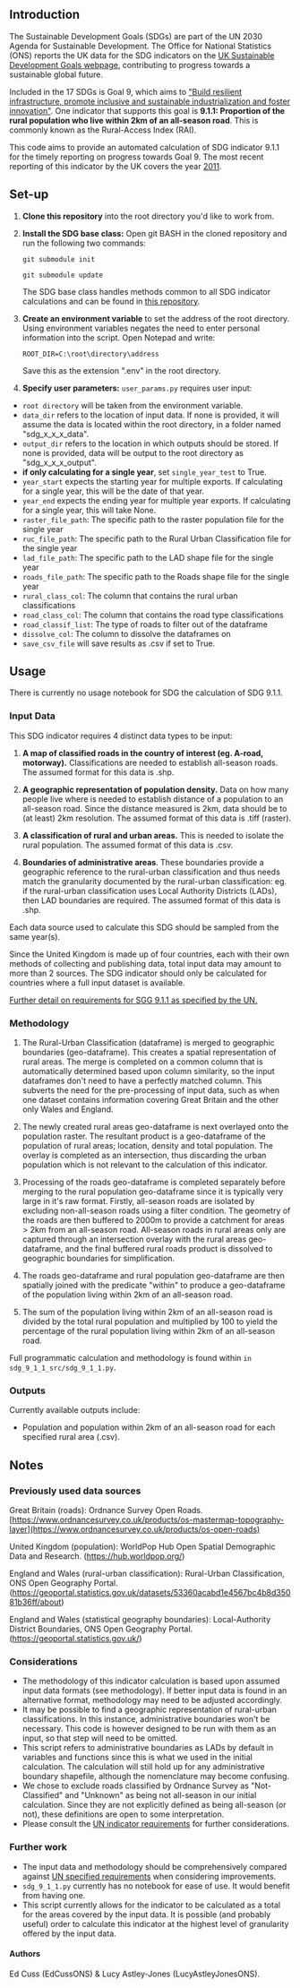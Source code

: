 ## Introduction

The Sustainable Development Goals (SDGs) are part of the UN 2030 Agenda for Sustainable Development. The Office for National Statistics (ONS) reports the UK data for the SDG indicators on the [UK Sustainable Development Goals webpage](https://sdgdata.gov.uk/), contributing to progress towards a sustainable global future. 

Included in the 17 SDGs is Goal 9, which aims to ["Build resilient infrastructure, promote inclusive and sustainable industrialization and foster innovation"](https://sdgs.un.org/goals/goal9). One indicator that supports this goal is **9.1.1: Proportion of the rural population who live within 2km of an all-season road**. This is commonly known as the Rural-Access Index (RAI). 

This code aims to provide an automated calculation of SDG indicator 9.1.1 for the timely reporting on progress towards Goal 9. The most recent reporting of this indicator by the UK covers the year [2011](https://sdgdata.gov.uk/9-1-1/).

## Set-up

1. **Clone this repository** into the root directory you'd like to work from. 

2. **Install the SDG base class:** Open git BASH in the cloned repository and run the following two commands:

    ```git submodule init```

    ```git submodule update```

   The SDG base class handles methods common to all SDG indicator calculations and can be found in [this repository](https://github.com/ONSgeo/sdg_base).

4. **Create an environment variable** to set the address of the root directory. Using environment variables negates the need to enter personal information into the script. Open Notepad and write:

    `ROOT_DIR=C:\root\directory\address`
    
    Save this as the extension ".env" in the root directory. 

5. **Specify user parameters:** `user_params.py` requires user input:

- `root directory` will be taken from the environment variable.
- `data_dir` refers to the location of input data. If none is provided, it will assume the data is located within the root directory, in a folder named "sdg_x_x_x_data".
- `output_dir` refers to the location in which outputs should be stored. If none is provided, data will be output to the root directory as "sdg_x_x_x_output".
- **if only calculating for a single year**, set `single_year_test` to True.
- `year_start` expects the starting year for multiple exports. If calculating for a single year, this will be the date of that year.
- `year_end` expects the ending year for multiple year exports. If calculating for a single year, this will take None.
- `raster_file_path`: The specific path to the raster population file for the single year
- `ruc_file_path`: The specific path to the Rural Urban Classification file for the single year
- `lad_file_path`: The specific path to the LAD shape file for the single year
- `roads_file_path`: The specific path to the Roads shape file for the single year
- `rural_class_col`: The column that contains the rural urban classifications
- `road_class_col`: The column that contains the road type classifications
- `road_classif_list`: The type of roads to filter out of the dataframe
- `dissolve_col`: The column to dissolve the dataframes on
- `save_csv_file` will save results as .csv if set to True.


## Usage      


There is currently no usage notebook for SDG the calculation of SDG 9.1.1.


### Input Data

This SDG indicator requires 4 distinct data types to be input: 

1. **A map of classified roads in the country of interest (eg. A-road, motorway).** Classifications are needed to establish all-season roads. The assumed format for this data is .shp. 

2. **A geographic representation of population density.** Data on how many people live where is needed to establish distance of a population to an all-season road. Since the distance measured is 2km, data should be to (at least) 2km resolution. The assumed format of this data is .tiff (raster).  

3. **A classification of rural and urban areas.** This is needed to isolate the rural population. The assumed format of this data is .csv.

4. **Boundaries of administrative areas**. These boundaries provide a geographic reference to the rural-urban classification and thus needs match the granularity documented by the rural-urban classification: eg. if the rural-urban classification uses Local Authority Districts (LADs), then LAD boundaries are required. The assumed format of this data is .shp. 

Each data source used to calculate this SDG should be sampled from the same year(s).   

Since the United Kingdom is made up of four countries, each with their own methods of collecting and publishing data, total input data may amount to more than 2 sources. The SDG indicator should only be calculated for countries where a full input dataset is available. 

[Further detail on requirements for SGG 9.1.1 as specified by the UN.](https://unstats.un.org/sdgs/metadata/files/Metadata-09-01-01.pdf) 

### Methodology

1. The Rural-Urban Classification (dataframe) is merged to geographic boundaries (geo-dataframe). This creates a spatial representation of rural areas. The merge is completed on a common column that is automatically determined based upon column similarity, so the input dataframes don't need to have a perfectly matched column. This subverts the need for the pre-processing of input data, such as when one dataset contains information covering Great Britain and the other only Wales and England. 

2. The newly created rural areas geo-dataframe is next overlayed onto the population raster. The resultant product is a geo-dataframe of the population of rural areas; location, density and total population. The overlay is completed as an intersection, thus discarding the urban population which is not relevant to the calculation of this indicator. 

3. Processing of the roads geo-dataframe is completed separately before merging to the rural population geo-dataframe since it is typically very large in it's raw format. Firstly, all-season roads are isolated by excluding non-all-season roads using a filter condition. The geometry of the roads are then buffered to 2000m to provide a catchment for areas > 2km from an all-season road. All-season roads in rural areas only are captured through an intersection overlay with the rural areas geo-dataframe, and the final buffered rural roads product is dissolved to geographic boundaries for simplification. 

4. The roads geo-dataframe and rural population geo-dataframe are then spatially joined with the predicate "within" to produce a geo-dataframe of the population living within 2km of an all-season road.

5. The sum of the population living within 2km of an all-season road is divided by the total rural population and multiplied by 100 to yield the percentage of the rural population living within 2km of an all-season road.
     
Full programmatic calculation and methodology is found within `in sdg_9_1_1_src/sdg_9_1_1.py`.  

### Outputs

Currently available outputs include:

- Population and population within 2km of an all-season road for each specified rural area (.csv).


## Notes


### Previously used data sources
    
Great Britain (roads): Ordnance Survey Open Roads. 
[https://www.ordnancesurvey.co.uk/products/os-mastermap-topography-layer](https://www.ordnancesurvey.co.uk/products/os-open-roads)
    
United Kingdom (population): WorldPop Hub Open Spatial Demographic Data and Research.
(https://hub.worldpop.org/)
        
England and Wales (rural-urban classification): Rural-Urban Classification, ONS Open Geography Portal.  
(https://geoportal.statistics.gov.uk/datasets/53360acabd1e4567bc4b8d35081b36ff/about)
    
England and Wales (statistical geography boundaries): Local-Authority District Boundaries, ONS Open Geography Portal. 
(https://geoportal.statistics.gov.uk/) 


### Considerations

- The methodology of this indicator calculation is based upon assumed input data formats (see methodology). If better input data is found in an alternative format, methodology may need to be adjusted accordingly.
- It may be possible to find a geographic representation of rural-urban classifications. In this instance, administrative boundaries won't be necessary. This code is however designed to be run with them as an input, so that step will need to be omitted.
- This script refers to administrative boundaries as LADs by default in variables and functions since this is what we used in the initial calculation. The calculation will still hold up for any administrative boundary shapefile, although the nomenclature may become confusing.
- We chose to exclude roads classified by Ordnance Survey as "Not-Classified" and "Unknown" as being not all-season in our initial calculation. Since they are not explicitly defined as being all-season (or not), these definitions are open to some interpretation. 
- Please consult the [UN indicator requirements](https://unstats.un.org/sdgs/metadata/files/Metadata-09-01-01.pdf) for further considerations.

### Further work 

- The input data and methodology should be comprehensively compared against [UN specified requirements](https://unstats.un.org/sdgs/metadata/files/Metadata-09-01-01.pdf) when considering improvements.
- `sdg_9_1_1.py` currently has no notebook for ease of use. It would benefit from having one.
- This script currently allows for the indicator to be calculated as a total for the areas covered by the input data. It is possible (and probably useful) order to calculate this indicator at the highest level of granularity offered by the input data. 

#### Authors

Ed Cuss (EdCussONS) & Lucy Astley-Jones (LucyAstleyJonesONS).

